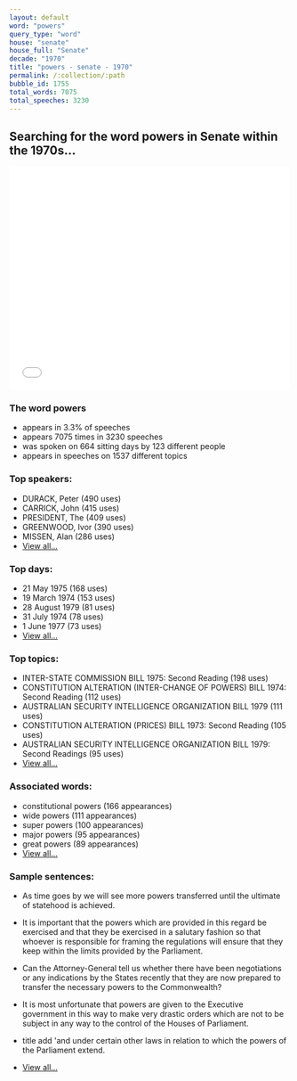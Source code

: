```yaml
---
layout: default
word: "powers"
query_type: "word"
house: "senate"
house_full: "Senate"
decade: "1970"
title: "powers - senate - 1970"
permalink: /:collection/:path
bubble_id: 1755
total_words: 7075
total_speeches: 3230
---
```



## Searching for the word **powers** in Senate within the 1970s...

<iframe width="100%" height="400" frameborder="0" scrolling="no" src="//plot.ly/~wragge/1755.embed"></iframe>

### The word **powers**

* appears in 3.3% of speeches
* appears 7075 times in 3230 speeches
* was spoken on 664 sitting days by 123 different people
* appears in speeches on 1537 different topics

### Top speakers:

* DURACK, Peter (490 uses)
* CARRICK, John (415 uses)
* PRESIDENT, The (409 uses)
* GREENWOOD, Ivor (390 uses)
* MISSEN, Alan (286 uses)
* [View all...](speakers/)


### Top days:

* 21 May 1975 (168 uses)
* 19 March 1974 (153 uses)
* 28 August 1979 (81 uses)
* 31 July 1974 (78 uses)
* 1 June 1977 (73 uses)
* [View all...](days/)


### Top topics:

* INTER-STATE COMMISSION BILL 1975: Second Reading (198 uses)
* CONSTITUTION ALTERATION (INTER-CHANGE OF POWERS) BILL 1974: Second Reading (112 uses)
* AUSTRALIAN SECURITY INTELLIGENCE ORGANIZATION BILL 1979 (111 uses)
* CONSTITUTION ALTERATION (PRICES) BILL 1973: Second Reading (105 uses)
* AUSTRALIAN SECURITY INTELLIGENCE ORGANIZATION BILL 1979: Second Readings (95 uses)
* [View all...](topics/)


### Associated words:

* constitutional powers (166 appearances)
* wide powers (111 appearances)
* super powers (100 appearances)
* major powers (95 appearances)
* great powers (89 appearances)
* [View all...](collocations/)


### Sample sentences:

* As time goes by we will see more <span class="highlight">powers</span> transferred until the ultimate of statehood is achieved.

* It is important that the <span class="highlight">powers</span> which are provided in this regard be exercised and that they be exercised in a salutary fashion so that whoever is responsible for framing the regulations will ensure that they keep within the limits provided by the Parliament.

* Can the Attorney-General tell us whether there have been negotiations or any indications by the States recently that they are now prepared to transfer the necessary <span class="highlight">powers</span> to the Commonwealth?

* It is most unfortunate that <span class="highlight">powers</span> are given to the Executive government in this way to make very drastic orders which are not to be subject in any way to the control of the Houses of Parliament.

* title add 'and under certain other laws in relation to which the <span class="highlight">powers</span> of the Parliament extend.

* [View all...](contexts/)
